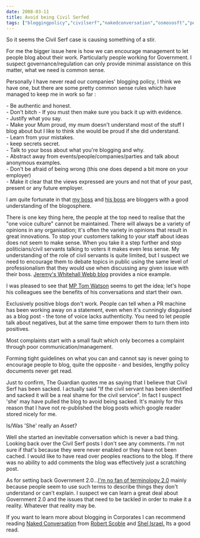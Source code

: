 ```yaml
---
date: 2008-03-11
title: Avoid being Civil Serfed
tags: ["bloggingpolicy","civilserf","nakedconversation","osmososft","post"]
---
```

  

So it seems the Civil Serf case is causing something of a stir.

  
For me the bigger issue here is how we can encourage management to let people blog about their work. Particularly people working for Government. I suspect governance/regulation can only provide minimal assistance on this matter, what we need is common sense.  
  
Personally I have never read our companies' blogging policy, I think we have one, but there are some pretty common sense rules which have managed to keep me in work so far :  
  
\- Be authentic and honest.  
\- Don't bitch - If you must then make sure you back it up with evidence.  
\- Justify what you say.  
\- Make your Mum proud, my mum doesn't understand most of the stuff I blog about but I like to think she would be proud if she did understand.  
\- Learn from your mistakes.  
\- keep secrets secret.  
\- Talk to your boss about what you're blogging and why.  
\- Abstract away from events/people/companies/parties and talk about anonymous examples.  
\- Don't be afraid of being wrong (this one does depend a bit more on your employer)  
\- Make it clear that the views expressed are yours and not that of your past, present or any future employer.  
  
I am quite fortunate in that [my boss](http://jermolene.wordpress.com/ "Jeremy Ruston") and [his boss](http://confusedofcalcutta.com/) are bloggers with a good understanding of the blogosphere.  
  
There is one key thing here, the people at the top need to realise that the "one voice culture" cannot be maintained. There will always be a variety of opinions in any organisation; it's often the variety in opinions that result in great innovations. To stop your customers talking to your staff about ideas does not seem to make sense. When you take it a step further and stop politicians/civil servants talking to voters it makes even less sense. My understanding of the role of civil servants is quite limited, but I suspect we need to encourage them to debate topics in public using the same level of professionalism that they would use when discussing any given issue with their boss. [Jeremy's Whitehall Webb blog](http://whitehallwebby.wordpress.com/disclaimer/) provides a nice example.  
  
I was pleased to see that [MP Tom Watson](http://www.tom-watson.co.uk/) seems to get the idea; let's hope his colleagues see the benefits of his conversations and start their own.  
  
Exclusively positive blogs don't work. People can tell when a PR machine has been working away on a statement, even when it's cunningly disguised as a blog post - the tone of voice lacks authenticity. You need to let people talk about negatives, but at the same time empower them to turn them into positives.  
  
Most complaints start with a small fault which only becomes a complaint through poor communication/management.  
  
Forming tight guidelines on what you can and cannot say is never going to encourage people to blog, quite the opposite - and besides, lengthy policy documents never get read.  
  
Just to confirm, The Guardian quotes me as saying that I believe that Civil Serf has been sacked. I actually said "If the civil servant has been identified and sacked it will be a real shame for the civil service". In fact I suspect 'she' may have pulled the blog to avoid being sacked. It's mainly for this reason that I have not re-published the blog posts which google reader stored nicely for me.  

Is/Was 'She' really an Asset?

  
Well she started an inevitable conversation which is never a bad thing. Looking back over the Civil Serf posts I don't see any comments. I'm not sure if that's because they were never enabled or they have not been cached. I would like to have read over peoples reactions to the blog. If there was no ability to add comments the blog was effectively just a scratching post.  
  
As for setting back Government 2.0...[I'm no fan of terminology 2.0](http://simonmcmanus.com/2007/12/12/bullshit-20/) [](https://www.simonmcmanus.com/2007/12/12/bullshit-20/)mainly because people seem to use such terms to describe things they don't understand or can't explain. I suspect we can learn a great deal about Government 2.0 and the issues that need to be tackled in order to make it a reality. Whatever that reality may be.  
  
If you want to learn more about blogging in Corporates I can recommend reading [Naked Conversation](http://www.amazon.com/Naked-Conversations-Changing-Businesses-Customers/dp/047174719X) from [Robert Scoble](http://scobleizer.com/) and [Shel Israel.](http://en.wikipedia.org/wiki/Shel_Israel) Its a good read.

        